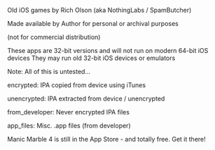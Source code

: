 Old iOS games by Rich Olson (aka NothingLabs / SpamButcher)

Made available by Author for personal or archival purposes

(not for commercial distribution)

These apps are 32-bit versions and will not run on modern 64-bit iOS devices
They may run old  32-bit iOS devices or emulators

Note: All of this is untested...


encrypted: 		IPA copied from device using iTunes

unencrypted: 		IPA extracted from device / unencrypted

from_developer:		Never encrypted IPA files

app_files:		Misc. .app files (from developer)


Manic Marble 4 is still in the App Store - and totally free.  Get it 
there!

